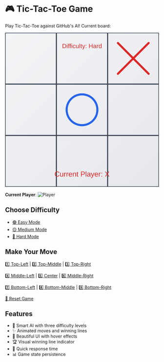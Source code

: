 # 🎮 Tic-Tac-Toe Game

Play Tic-Tac-Toe against GitHub's AI! Current board:

<!-- game starts here -->
<p align="center">
  <img src="https://github.com/devdii/tic-tac-toe-game/raw/main/tic_tac_toe.svg?t=1745689609TIMESTAMP" alt="Tic-Tac-Toe board">
</p>

**Current Player**: ![Player](https://img.shields.io/badge/player-X-yellow)

## Choose Difficulty
- [🟢 Easy Mode](https://github.com/devdii/tic-tac-toe-game/issues/new?title=game%7Cdifficulty%7Ceasy&body=Just+click+%27Submit+new+issue%27.) 
- [🟡 Medium Mode](https://github.com/devdii/tic-tac-toe-game/issues/new?title=game%7Cdifficulty%7Cmedium&body=Just+click+%27Submit+new+issue%27.) 
- [🔴 Hard Mode](https://github.com/devdii/tic-tac-toe-game/issues/new?title=game%7Cdifficulty%7Chard&body=Just+click+%27Submit+new+issue%27.)

## Make Your Move
[1️⃣ Top-Left](https://github.com/devdii/tic-tac-toe-game/issues/new?title=game%7Cmove%7C0&body=Just+click+%27Submit+new+issue%27.) | 
[2️⃣ Top-Middle](https://github.com/devdii/tic-tac-toe-game/issues/new?title=game%7Cmove%7C1&body=Just+click+%27Submit+new+issue%27.) | 
[3️⃣ Top-Right](https://github.com/devdii/tic-tac-toe-game/issues/new?title=game%7Cmove%7C2&body=Just+click+%27Submit+new+issue%27.)

[4️⃣ Middle-Left](https://github.com/devdii/tic-tac-toe-game/issues/new?title=game%7Cmove%7C3&body=Just+click+%27Submit+new+issue%27.) | 
[5️⃣ Center](https://github.com/devdii/tic-tac-toe-game/issues/new?title=game%7Cmove%7C4&body=Just+click+%27Submit+new+issue%27.) | 
[6️⃣ Middle-Right](https://github.com/devdii/tic-tac-toe-game/issues/new?title=game%7Cmove%7C5&body=Just+click+%27Submit+new+issue%27.)

[7️⃣ Bottom-Left](https://github.com/devdii/tic-tac-toe-game/issues/new?title=game%7Cmove%7C6&body=Just+click+%27Submit+new+issue%27.) | 
[8️⃣ Bottom-Middle](https://github.com/devdii/tic-tac-toe-game/issues/new?title=game%7Cmove%7C7&body=Just+click+%27Submit+new+issue%27.) | 
[9️⃣ Bottom-Right](https://github.com/devdii/tic-tac-toe-game/issues/new?title=game%7Cmove%7C8&body=Just+click+%27Submit+new+issue%27.)

[🔄 Reset Game](https://github.com/devdii/tic-tac-toe-game/issues/new?title=game%7Creset&body=Just+click+%27Submit+new+issue%27.)
<!-- game ends here -->

## Features
- 🧠 Smart AI with three difficulty levels
- ✨ Animated moves and winning lines
- 🎨 Beautiful UI with hover effects
- 🏆 Visual winning line indicator
- 🔄 Quick response time
- 📊 Game state persistence
